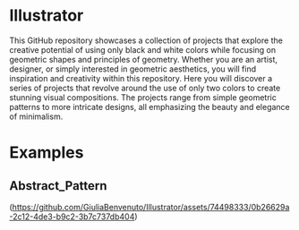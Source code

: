 # Illustrator
This GitHub repository showcases a collection of projects that explore the creative potential of using only black and white colors while focusing on geometric shapes and principles of geometry. Whether you are an artist, designer, or simply interested in geometric aesthetics, you will find inspiration and creativity within this repository.
Here you will discover a series of projects that revolve around the use of only two colors to create stunning visual compositions. The projects range from simple geometric patterns to more intricate designs, all emphasizing the beauty and elegance of minimalism.

# Examples
## Abstract_Pattern
(https://github.com/GiuliaBenvenuto/Illustrator/assets/74498333/0b26629a-2c12-4de3-b9c2-3b7c737db404)
